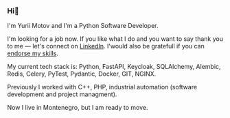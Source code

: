 ### Hi👋

I'm Yurii Motov and I'm a Python Software Developer.

I'm looking for a job now. If you like what I do and you want to say thank you to me — let's connect on [LinkedIn](https://www.linkedin.com/in/yurii-motov/). I'would also be gratefull if you can [endorse my skills](https://www.linkedin.com/help/linkedin/answer/a566100).

My current tech stack is: Python, FastAPI, Keycloak, SQLAlchemy, Alembic, Redis, Celery, PyTest, Pydantic, Docker, GIT, NGINX.

Previously I worked with C++, PHP, industrial automation (software development and project managment).

Now I live in Montenegro, but I am ready to move.

